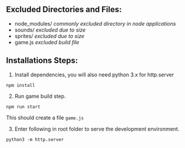 ## Excluded Directories and Files:

- node_modules/ _commonly excluded directory in node applications_
- sounds/ _excluded due to size_
- sprites/ _excluded due to size_
- game.js _excluded build file_

## Installations Steps:

1. Install dependencies, you will also need python 3.x for http.server
```
npm install
```
2. Run game build step.
```
npm run start
```
  This should create a file `game.js`  
    
3. Enter following in root folder to serve the development environment.
```
python3 -m http.server
```